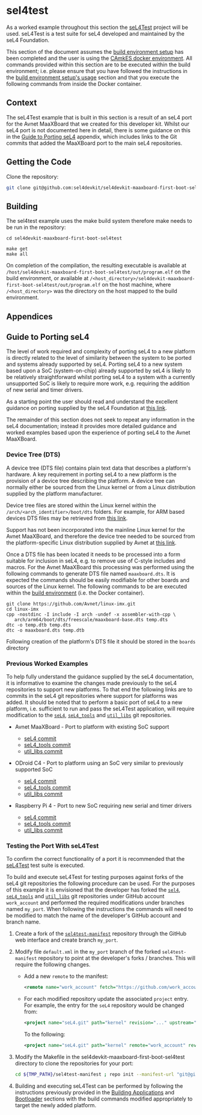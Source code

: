 # sel4test

As a worked example throughout this section the [seL4Test](https://docs.sel4.systems/projects/sel4test) project will be used. seL4Test is a test suite for seL4 developed and maintained by the seL4 Foundation.

This section of the document assumes the [build environment setup](../install_and_configure/build_environment_setup.md) has been completed and the user is using the [CAmkES docker environment](../install_and_configure/build_environment_setup.md#camkes). All commands provided within this section are to be executed within the build environment; i.e. please ensure that you have followed the instructions in the [build environment setup's usage](../install_and_configure/build_environment_setup.md#usage) section and that you execute the following commands from inside the Docker container.

## Context

The seL4Test example that is built in this section is a result of an seL4 port for the Avnet MaaXBoard that we created for this developer kit. Whilst our seL4 port is not documented here in detail, there is some guidance on this in the [Guide to Porting seL4](#appendices) appendix, which includes links to the Git commits that added the MaaXBoard port to the main seL4 repositories.

## Getting the Code

Clone the repository:

```bash
git clone git@github.com:sel4devkit/sel4devkit-maaxboard-first-boot-sel4test.git
```

## Building

The sel4test example uses the make build system therefore make needs to be run in the repository:

```
cd sel4devkit-maaxboard-first-boot-sel4test
```

```
make get
make all
```

On completion of the compilation, the resulting executable is available at `/host/sel4devkit-maaxboard-first-boot-sel4test/out/program.elf` on the build environment, or available at `/<host_directory>/sel4devkit-maaxboard-first-boot-sel4test/out/program.elf` on the host machine, where `/<host_directory>` was the directory on the host mapped to the build environment.

## Appendices

## Guide to Porting seL4

The level of work required and complexity of porting seL4 to a new platform is directly related to the level of similarity between the system to be ported and systems already supported by seL4. Porting seL4 to a new system based upon a SoC (system-on-chip) already supported by seL4 is likely to be relatively straightforward whilst porting seL4 to a system with a currently unsupported SoC is likely to require more work, e.g. requiring the addition of new serial and timer drivers.

As a starting point the user should read and understand the excellent guidance on porting supplied by the seL4 Foundation at [this link](https://docs.sel4.systems/projects/sel4/porting.html).

The remainder of this section does not seek to repeat any information in the seL4 documentation; instead it provides more detailed guidance and worked examples based upon the experience of porting seL4 to the Avnet MaaXBoard.

### Device Tree (DTS)

A device tree (DTS file) contains plain text data that describes a platform's hardware. A key requirement in porting seL4 to a new platform is the provision of a device tree describing the platform. A device tree can normally either be sourced from the Linux kernel or from a Linux distribution supplied by the platform manufacturer.

Device tree files are stored within the Linux kernel within the `/arch/<arch_identifier>/boot/dts` folders. For example, for ARM based devices DTS files may be retrieved from [this link](https://github.com/torvalds/linux/tree/master/arch/arm/boot/dts).

Support has not been incorporated into the mainline Linux kernel for the Avnet MaaXBoard, and therefore the device tree needed to be sourced from the platform-specific Linux distribution supplied by Avnet at [this link](https://github.com/Avnet/linux-imx/blob/maaxboard_5.4.24_2.1.0/arch/arm64/boot/dts/freescale/maaxboard-base.dts).

Once a DTS file has been located it needs to be processed into a form suitable for inclusion in seL4, e.g. to remove use of C-style includes and macros. For the Avnet MaaXBoard this processing was performed using the following commands to generate DTS file named `maaxboard.dts`. It is expected the commands should be easily modifiable for other boards and sources of the Linux kernel. The following commands to be are executed within the [build environment](../install_and_configure/build_environment_setup.md) (i.e. the Docker container).

```text
git clone https://github.com/Avnet/linux-imx.git
cd linux-imx
cpp -nostdinc -I include -I arch -undef -x assembler-with-cpp \
   arch/arm64/boot/dts/freescale/maaxboard-base.dts temp.dts
dtc -o temp.dtb temp.dts
dtc -o maaxboard.dts temp.dtb
```

Following creation of the platform's DTS file it should be stored in the `boards` directory 

### Previous Worked Examples

To help fully understand the guidance supplied by the seL4 documentation, it is informative to examine the changes made previously to the seL4 repositories to support new platforms. To that end the following links are to commits in the seL4 git repositories where support for platforms was added. It should be noted that to perform a basic port of seL4 to a new platform, i.e. sufficient to run and pass the seL4Test application, will require modification to the [`seL4`](https://github.com/seL4/seL4), [`seL4_tools`](https://github.com/seL4/seL4_tools) and [`util_libs`](https://github.com/seL4/util_libs) git repositories.

- Avnet MaaXBoard - Port to platform with existing SoC support
  - [seL4 commit](https://github.com/seL4/seL4/commit/55fde27e103d7d4a3eda5eba2bf70fc4234b7e8f)
  - [seL4_tools commit](https://github.com/seL4/seL4_tools/commit/2f15ba2dc6a08c30b74c722b0673131d2aab32ac)
  - [util_libs commit](https://github.com/seL4/util_libs/commit/73d4ccaeca68dcda83eda49245d774cab73480c0)

- ODroid C4 - Port to platform using an SoC very similar to previously supported SoC
  - [seL4 commit](https://github.com/seL4/seL4/commit/76b1de0670fc09df279883be570f4a518bad4745)
  - [seL4_tools commit](https://github.com/seL4/seL4_tools/commit/83c1891fb007c945e61d04887e49dd1a82eb9b69)
  - [util_libs commit](https://github.com/seL4/util_libs/commit/8ed42ff66c586ab2b6dc32f678e00764453754f0)

- Raspberry Pi 4 - Port to new SoC requiring new serial and timer drivers
  - [seL4 commit](https://github.com/seL4/seL4/commit/2a0e5a2a1fbbb6706e79cf12d0efd7f1004b3389)
  - [seL4_tools commit](https://github.com/seL4/seL4_tools/commit/f086b4b818d51519a6d00f6934d97c2a3a834cbe)
  - [util_libs commit](https://github.com/seL4/util_libs/commit/b6f99879e59950f39ee35472ab15eac1efb0f139)

### Testing the Port With seL4Test

To confirm the correct functionality of a port it is recommended that the [seL4Test](https://docs.sel4.systems/projects/sel4test/) test suite is executed.

To build and execute seL4Test for testing purposes against forks of the seL4 git repositories the following procedure can be used. For the purposes of this example it is envisioned that the developer has forked the [`sel4`](https://github.com/seL4/seL4), [`seL4_tools`](https://github.com/seL4/seL4_tools) and [`util_libs`](https://github.com/seL4/util_libs) git repositories under GitHub account `work_account` and performed the required modifications under branches named `my_port`. When following the instructions the commands will need to be modified to match the name of the developer's GitHub account and branch name.

1. Create a fork of the [`sel4test-manifest`](https://github.com/seL4/sel4test-manifest) repository through the GitHub web interface and create branch `my_port`.

2. Modify file `default.xml` in the `my_port` branch of the forked `sel4test-manifest` repository to point at the developer's forks / branches. This will require the following changes.

   - Add a new `remote` to the manifest:

        ```xml
        <remote name="work_account" fetch="https://github.com/work_account"/>
        ```

   - For each modified repository update the associated `project` entry. For example, the entry for the `seL4` repository would be changed from:

        ```xml
        <project name="seL4.git" path="kernel" revision="..." upstream="master" dest-branch="master"/>
        ```

      To the following:

        ```xml
        <project name="seL4.git" path="kernel" remote="work_account" revision="my_port" upstream="my_port" dest-branch="my_port"/>
        ```

3. Modify the Makefile in the sel4devkit-maaxboard-first-boot-sel4test directory to clone the repositories for your port:

    ```bash
    cd ${TMP_PATH}/sel4test-manifest ; repo init --manifest-url "git@github.com:seL4/sel4test-manifest.git" -b my_port
    ```

4. Building and executing seL4Test can be performed by following the instructions previously provided in the [Building Applications](#building) and [Bootloader](bootloader.md) sections with the build commands modified appropriately to target the newly added platform.

